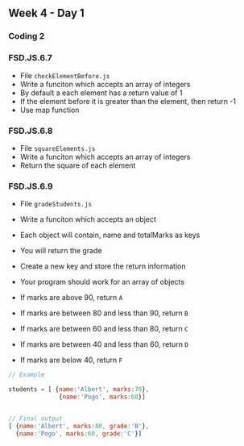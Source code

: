 ## Week 4 - Day 1

### Coding 2

### FSD.JS.6.7
- File `checkElementBefore.js`
- Write a funciton which accepts an array of integers
- By default a each element has a return value of 1
- If the element before it is greater than the element, then return -1
- Use map function

### FSD.JS.6.8
- File `squareElements.js`
- Write a funciton which accepts an array of integers
- Return the square of each element

### FSD.JS.6.9
- File `gradeStudents.js`
- Write a funciton which accepts an object
- Each object will contain, name and totalMarks as keys
- You will return the grade
- Create a new key and store the return information
- Your program should work for an array of objects

- If marks are above 90, return `A`
- If marks are between 80 and less than 90, return `B`
- If marks are between 60 and less than 80, return `C`
- If marks are between 40 and less than 60, return `D`
- If marks are below 40, return `F`

```javascript
// Example

students = [ {name:'Albert', marks:70},
              {name:'Pogo', marks:60}]


// Final output
[ {name:'Albert', marks:80, grade:'B'},
  {name:'Pogo', marks:60, grade:'C'}]

```